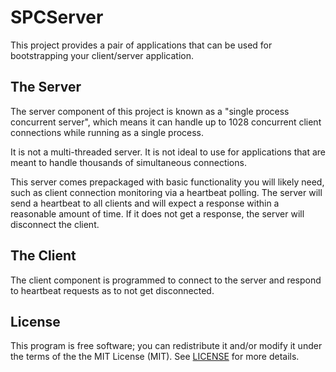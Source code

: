 SPCServer
=========

This project provides a pair of applications that can be used for bootstrapping your client/server
application.

The Server
----------

The server component of this project is known as a "single process concurrent server", which means
it can handle up to 1028 concurrent client connections while running as a single process.

It is not a multi-threaded server. It is not ideal to use for applications that are meant to handle
thousands of simultaneous connections.

This server comes prepackaged with basic functionality you will likely need, such as client connection
monitoring via a heartbeat polling. The server will send a heartbeat to all clients and will expect
a response within a reasonable amount of time. If it does not get a response, the server will
disconnect the client.

The Client
----------

The client component is programmed to connect to the server and respond to heartbeat requests as to
not get disconnected.

License
-------

This program is free software; you can redistribute it and/or modify it under the terms of the the MIT License (MIT). See [LICENSE](LICENSE) for more details.

